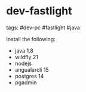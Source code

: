 # dev-fastlight

tags: #dev-pc #fastlight #java

Install the following:

- java 1.8
- wildfly 21
- nodejs
- angualarcli 15
- postgres 14
- pgadmin
